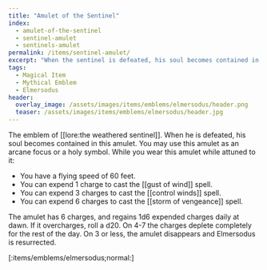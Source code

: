 ```yaml
---
title: "Amulet of the Sentinel"
index:
  - amulet-of-the-sentinel
  - sentinel-amulet
  - sentinels-amulet
permalink: /items/sentinel-amulet/
excerpt: "When the sentinel is defeated, his soul becomes contained in this amulet."
tags:
  - Magical Item
  - Mythical Emblem
  - Elmersodus
header:
  overlay_image: /assets/images/items/emblems/elmersodus/header.png
  teaser: /assets/images/items/emblems/elmersodus/header.jpg
---
```


The emblem of [[lore:the weathered sentinel]]. When he is defeated, his soul becomes contained in this amulet. You may use this amulet as an arcane focus or a holy symbol. While you wear this amulet while attuned to it:

- You have a flying speed of 60 feet.
- You can expend 1 charge to cast the [[gust of wind]] spell.
- You can expend 3 charges to cast the [[control winds]] spell.
- You can expend 6 charges to cast the [[storm of vengeance]] spell.

The amulet has 6 charges, and regains 1d6 expended charges daily at dawn. If it overcharges, roll a d20. On 4-7 the charges deplete completely for the rest of the day. On 3 or less, the amulet disappears and Elmersodus is resurrected.

[:items/emblems/elmersodus;normal:]
